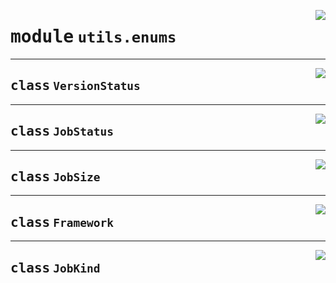 <!-- markdownlint-disable -->

<a href="https://github.com/gizatechxyz/giza-cli/blob/main/giza/utils/enums.py#L0"><img align="right" style="float:right;" src="https://img.shields.io/badge/-source-cccccc?style=flat-square"></a>

# <kbd>module</kbd> `utils.enums`






---

<a href="https://github.com/gizatechxyz/giza-cli/blob/main/giza/utils/enums.py#L4"><img align="right" style="float:right;" src="https://img.shields.io/badge/-source-cccccc?style=flat-square"></a>

## <kbd>class</kbd> `VersionStatus`








---

<a href="https://github.com/gizatechxyz/giza-cli/blob/main/giza/utils/enums.py#L12"><img align="right" style="float:right;" src="https://img.shields.io/badge/-source-cccccc?style=flat-square"></a>

## <kbd>class</kbd> `JobStatus`








---

<a href="https://github.com/gizatechxyz/giza-cli/blob/main/giza/utils/enums.py#L19"><img align="right" style="float:right;" src="https://img.shields.io/badge/-source-cccccc?style=flat-square"></a>

## <kbd>class</kbd> `JobSize`








---

<a href="https://github.com/gizatechxyz/giza-cli/blob/main/giza/utils/enums.py#L26"><img align="right" style="float:right;" src="https://img.shields.io/badge/-source-cccccc?style=flat-square"></a>

## <kbd>class</kbd> `Framework`








---

<a href="https://github.com/gizatechxyz/giza-cli/blob/main/giza/utils/enums.py#L31"><img align="right" style="float:right;" src="https://img.shields.io/badge/-source-cccccc?style=flat-square"></a>

## <kbd>class</kbd> `JobKind`








